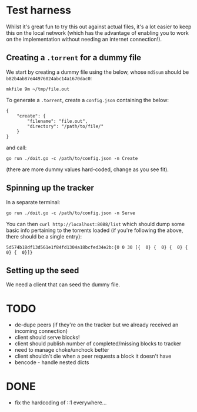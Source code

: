 
# Test harness

Whilst it's great fun to try this out against actual files, it's a lot easier to keep this on the local network (which has the advantage of enabling you to work on the implementation without needing an internet connection!).

## Creating a `.torrent` for a dummy file

We start by creating a dummy file using the below, whose `md5sum` should be `b82b4ab87e44976024abc14a1670dac0`:
```
mkfile 9m ~/tmp/file.out 
```

To generate a `.torrent`, create a `config.json` containing the below:
```
{
    "create": {
        "filename": "file.out",
        "directory": "/path/to/file/"
    }
}
```
and call:
```
go run ./doit.go -c /path/to/config.json -n Create
```
(there are more dummy values hard-coded, change as you see fit).

## Spinning up the tracker

In a separate terminal:

```
go run ./doit.go -c /path/to/config.json -n Serve
```

You can then `curl http://localhost:8088/list` which should dump some basic info pertaining to the torrents loaded (if you're following the above, there should be a single entry):

```
5d574b18df13d561e1f84fd1304a18bcfed34e2b:{0 0 30 [{  0} {  0} {  0} {  0} {  0}]}
```

## Setting up the seed

We need a client that can seed the dummy file.

# TODO
 - de-dupe peers (if they're on the tracker but we already received an incoming connection)
 - client should serve blocks!
 - client should publish number of completed/missing blocks to tracker
 - need to manage choke/unchock better
 - client shouldn't die when a peer requests a block it doesn't have
 - bencode - handle nested dicts

# DONE
 - fix the hardcoding of ::1 everywhere...